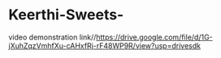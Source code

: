 # Keerthi-Sweets-
video demonstration link//https://drive.google.com/file/d/1G-jXuhZqzVmhfXu-cAHxfRj-rF48WP9R/view?usp=drivesdk
